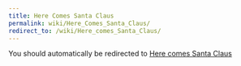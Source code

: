```yaml
---
title: Here Comes Santa Claus
permalink: wiki/Here_Comes_Santa_Claus/
redirect_to: /wiki/Here_comes_Santa_Claus/
---
```


You should automatically be redirected to [Here comes Santa Claus](/wiki/Here_comes_Santa_Claus/)
